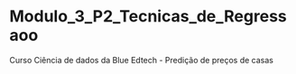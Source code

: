 # Modulo_3_P2_Tecnicas_de_Regressaoo
Curso Ciência de dados da Blue Edtech - Predição de preços de casas
